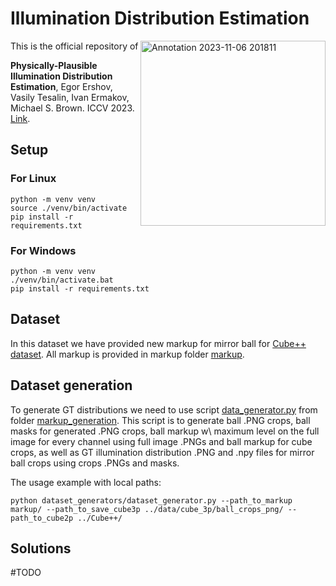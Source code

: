 # Illumination Distribution Estimation

<img align="right" width="296" alt="Annotation 2023-11-06 201811" src="https://github.com/createcolor/IDE/assets/4645893/245b833c-6e27-44aa-bc6c-f2cec79bad49">

This is the official repository of

**Physically-Plausible Illumination Distribution Estimation**, Egor Ershov, Vasily Tesalin, Ivan Ermakov, Michael S. Brown. ICCV 2023. [Link](https://openaccess.thecvf.com/content/ICCV2023/html/Ershov_Physically-Plausible_Illumination_Distribution_Estimation_ICCV_2023_paper.html).

## Setup

### For Linux

```
python -m venv venv
source ./venv/bin/activate
pip install -r requirements.txt
```

### For Windows

```
python -m venv venv
./venv/bin/activate.bat
pip install -r requirements.txt
```

## Dataset

In this dataset we have provided new markup for mirror ball for [Cube++ dataset](https://zenodo.org/records/4153431). All markup is provided in markup folder [markup](https://github.com/createcolor/IDE/tree/develop/markup).

## Dataset generation

To generate GT distributions we need to use script [data_generator.py](https://github.com/createcolor/IDE/blob/develop/dataset_generators/dataset_generator.py) from folder [markup_generation](https://github.com/createcolor/IDE/tree/develop/dataset_generators).
This script is to generate
ball .PNG crops,
ball masks for generated .PNG crops,
ball markup w\ maximum level on the full image for every channel
using full image .PNGs and ball markup for cube crops, as well as
GT illumination distribution .PNG and .npy files for mirror ball crops
using crops .PNGs and masks.

The usage example with local paths:
```
python dataset_generators/dataset_generator.py --path_to_markup markup/ --path_to_save_cube3p ../data/cube_3p/ball_crops_png/ --path_to_cube2p ../Cube++/
```

## Solutions

#TODO
